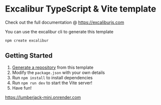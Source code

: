 # Excalibur TypeScript & Vite template

Check out the full documentation @ https://excaliburjs.com

You can use the excalibur cli to generate this template

```sh
npm create excalibur
```

## Getting Started

1. [Generate a repository](https://github.com/excaliburjs/template-ts-vite/generate) from this template
2. Modify the `package.json` with your own details
3. Run `npm install` to install dependencies
4. Run `npm run dev` to start the Vite server!
5. Have fun!

https://lumberjack-mini.onrender.com
